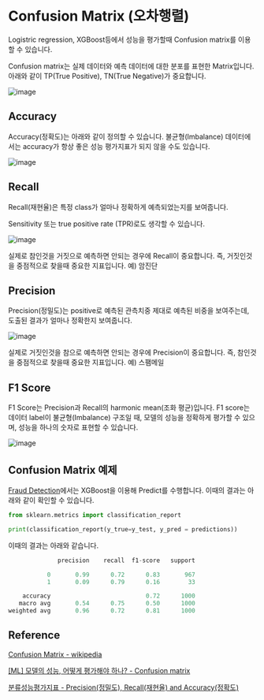 # Confusion Matrix (오차행렬)

Logistric regression, XGBoost등에서 성능을 평가할때 Confusion matrix를 이용할 수 있습니다. 

Confusion matrix는 실제 데이터와 예측 데이터에 대한 분포를 표현한 Matrix입니다. 아래와 같이 TP(True Positive), TN(True Negative)가 중요합니다. 

![image](https://user-images.githubusercontent.com/52392004/190932784-2061b5ea-149a-4c34-90b9-a8f92d158938.png)

## Accuracy

Accuracy(정확도)는 아래와 같이 정의할 수 있습니다. 불균형(Imbalance) 데이터에서는 accuracy가 항상 좋은 성능 평가지표가 되지 않을 수도 있습니다. 

![image](https://user-images.githubusercontent.com/52392004/190932881-ae8e0ad3-7c80-4d71-aa60-a086e6e1c8ef.png)


## Recall

Recall(재현율)은 특정 class가 얼마나 정확하게 예측되었는지를 보여줍니다. 

Sensitivity 또는 true positive rate (TPR)로도 생각할 수 있습니다.

![image](https://user-images.githubusercontent.com/52392004/190935655-ece4b472-ae13-4df7-8524-2e23f3109f37.png)

실제로 참인것을 거짓으로 예측하면 안되는 경우에 Recall이 중요합니다. 즉, 거짓인것을 중점적으로 찾을때 중요한 지표입니다. 예) 암진단 


## Precision

Precision(정밀도)는 positive로 예측된 관측치중 제대로 예측된 비중을 보여주는데, 도출된 결과가 얼마나 정확한지 보여줍니다. 

![image](https://user-images.githubusercontent.com/52392004/190937018-175c0987-8dfe-49a3-9589-03d5f237292a.png)

실제로 거짓인것을 참으로 예측하면 안되는 경우에 Precision이 중요합니다. 즉, 참인것을 중점적으로 찾을때 중요한 지표입니다. 예) 스팸메일 


## F1 Score

F1 Score는 Precision과 Recall의 harmonic mean(조화 평균)입니다. F1 score는 데이터 label이 불균형(Imbalance) 구조일 때, 모델의 성능을 정확하게 평가할 수 있으며, 성능을 하나의 숫자로 표현할 수 있습니다. 


![image](https://user-images.githubusercontent.com/52392004/190932892-85c8214f-d2ca-434e-94d4-155085f4785e.png)



## Confusion Matrix 예제

[Fraud Detection](https://github.com/kyopark2014/ML-xgboost/tree/main/jupyter-local)에서는 XGBoost을 이용해 Predict를 수행합니다. 이때의 결과는 아래와 같이 확인할 수 있습니다. 

```python
from sklearn.metrics import classification_report

print(classification_report(y_true=y_test, y_pred = predictions))
```

이때의 결과는 아래와 같습니다. 

```python
              precision    recall  f1-score   support

           0       0.99      0.72      0.83       967
           1       0.09      0.79      0.16        33

    accuracy                           0.72      1000
   macro avg       0.54      0.75      0.50      1000
weighted avg       0.96      0.72      0.81      1000
```


## Reference

[Confusion Matrix - wikipedia](https://en.wikipedia.org/wiki/Confusion_matrix)

[[ML] 모델의 성능, 어떻게 평가해야 하나? - Confusion matrix](https://sooyounhan.blogspot.com/2020/09/ml-confusion-matrix.html)

[분류성능평가지표 - Precision(정밀도), Recall(재현율) and Accuracy(정확도)](https://sumniya.tistory.com/26)
